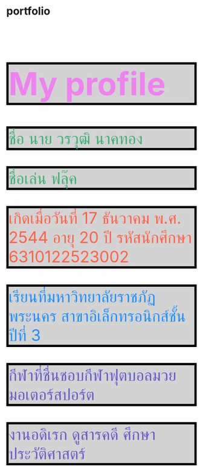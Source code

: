 # portfolio
<html><head><meta http-equiv="content-type" content="text/html; charset=UTF-8">

</head>
<body>

<h1 style="font-size:600%;color:Violet;background-color:LightGray;border:6px solid black;">My profile</h1>
<p style="font-size:300%;color:MediumSeaGreen;background-color:LightGray;border:6px solid black;"> ชื่อ นาย วรวุฒิ นาคทอง </p>
<p style="font-size:300%;color:MediumSeaGreen;background-color:LightGray;border:6px solid black;">ชื่อเล่น ฟลุ๊ค</p>
<p style="font-size:300%;color:Tomato;background-color:LightGray;border:6px solid black;">เกิดเมื่อวันที่ 17 ธันวาคม พ.ศ. 2544 อายุ 20 ปี รหัสนักศึกษา 6310122523002</p>
<p style="font-size:300%;color:DodgerBlue;background-color:LightGray;LightGray;border:6px solid black;"> เรียนที่มหาวิทยาลัยราชภัฏพระนคร สาขาอิเล็กทรอนิกส์ชั้นปีที่ 3</p>
<p style="font-size:300%;color:SlateBlue;background-color:LightGray;border:6px solid black;">กีฬาที่ชื่นชอบกีฬาฟุตบอลมวยมอเตอร์สปอร์ต </p>
<p style="font-size:300%;color:SlateBlue;background-color:LightGray;border:6px solid black;"> งานอดิเรก ดูสารคดี ศึกษาประวัติศาสตร์</p>

</body></html>
